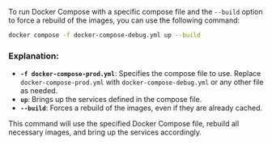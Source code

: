 To run Docker Compose with a specific compose file and the `--build` option to force a rebuild of the images, you can use the following command:

```bash
docker compose -f docker-compose-debug.yml up --build
```

### Explanation:
- **`-f docker-compose-prod.yml`**: Specifies the compose file to use. Replace `docker-compose-prod.yml` with `docker-compose-debug.yml` or any other file as needed.
- **`up`**: Brings up the services defined in the compose file.
- **`--build`**: Forces a rebuild of the images, even if they are already cached.

This command will use the specified Docker Compose file, rebuild all necessary images, and bring up the services accordingly.